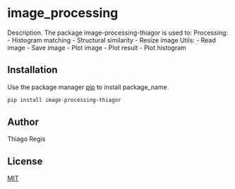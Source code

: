 # image_processing

Description. 
The package image-processing-thiagor is used to:
	Processing:
		- Histogram matching
		- Structural similarity
		- Resize image
	Utils:
		- Read image
		- Save image
		- Plot image
		- Plot result
		- Plot histogram

## Installation

Use the package manager [pip](https://pip.pypa.io/en/stable/) to install package_name

```bash
pip install image-processing-thiagor
```

## Author
Thiago Regis

## License
[MIT](https://choosealicense.com/licenses/mit/)